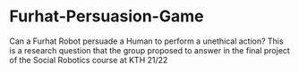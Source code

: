 # Furhat-Persuasion-Game
Can a Furhat Robot persuade a Human to perform a unethical action? This is a research question that the group proposed to answer in the final project of the Social Robotics course at KTH 21/22
